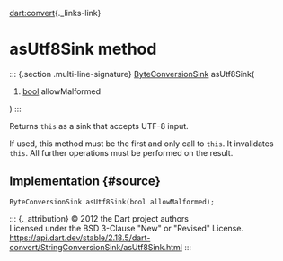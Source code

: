 [dart:convert](../../dart-convert/dart-convert-library){._links-link}

asUtf8Sink method
=================

::: {.section .multi-line-signature}
[ByteConversionSink](../byteconversionsink-class) asUtf8Sink(

1.  [bool](../../dart-core/bool-class) allowMalformed

)
:::

Returns `this` as a sink that accepts UTF-8 input.

If used, this method must be the first and only call to `this`. It
invalidates `this`. All further operations must be performed on the
result.

Implementation {#source}
--------------

``` {.language-dart data-language="dart"}
ByteConversionSink asUtf8Sink(bool allowMalformed);
```

::: {._attribution}
© 2012 the Dart project authors\
Licensed under the BSD 3-Clause \"New\" or \"Revised\" License.\
<https://api.dart.dev/stable/2.18.5/dart-convert/StringConversionSink/asUtf8Sink.html>
:::
